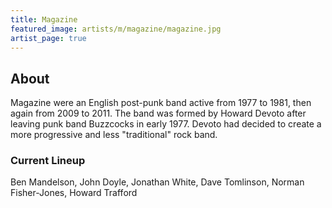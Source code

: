 ```yaml
---
title: Magazine
featured_image: artists/m/magazine/magazine.jpg
artist_page: true
---
```

## About

Magazine were an English post-punk band active from 1977 to 1981, then again from 2009 to 2011. The band was formed by Howard Devoto after leaving punk band Buzzcocks in early 1977. Devoto had decided to create a more progressive and less "traditional" rock band.

### Current Lineup

Ben Mandelson, John Doyle, Jonathan White, Dave Tomlinson, Norman Fisher-Jones, Howard Trafford

